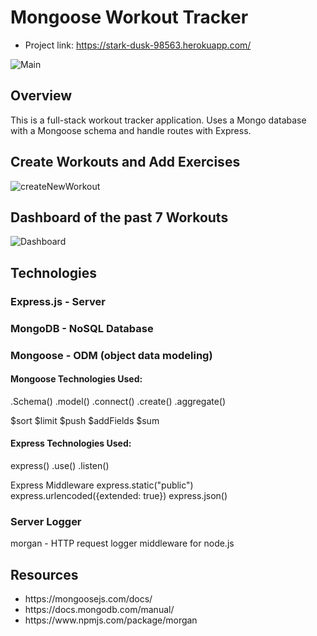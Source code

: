 # Mongoose Workout Tracker

* Project link: https://stark-dusk-98563.herokuapp.com/

![Main](https://user-images.githubusercontent.com/57735283/104496235-91cfda80-558d-11eb-9b58-a895a06347b2.PNG)

## Overview
<p>This is a full-stack workout tracker application. Uses a Mongo database with a Mongoose schema and handle routes with Express.</p>


## Create Workouts and Add Exercises

![createNewWorkout](https://user-images.githubusercontent.com/57735283/104520218-94dbc280-55af-11eb-9f9d-24a7bb65b705.gif)


## Dashboard of the past 7 Workouts

![Dashboard](https://user-images.githubusercontent.com/57735283/104520222-973e1c80-55af-11eb-8c4e-46d3e69f95f5.gif)

## Technologies
### Express.js - Server 
### MongoDB - NoSQL Database
### Mongoose - ODM (object data modeling)

#### Mongoose Technologies Used:
.Schema()
.model()
.connect()
.create()
.aggregate()

$sort
$limit
$push
$addFields
$sum

#### Express Technologies Used:
express()
.use()
.listen()

Express Middleware
express.static("public")
express.urlencoded({extended: true})
express.json()

### Server Logger
morgan - HTTP request logger middleware for node.js

## Resources
<ul>
  <li> https://mongoosejs.com/docs/ </li>
  <li> https://docs.mongodb.com/manual/ </li>
  <li> https://www.npmjs.com/package/morgan </li>
</ul>
